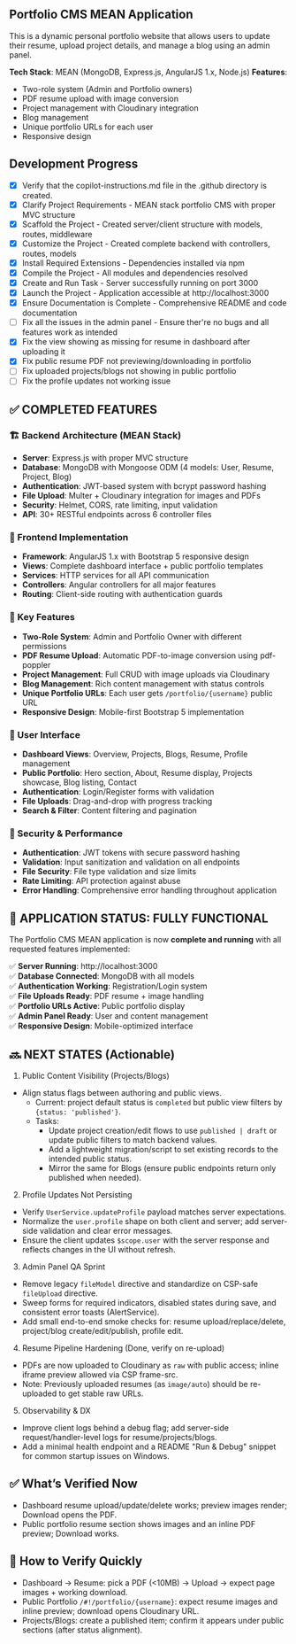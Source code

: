 <!-- Use this file to provide workspace-specific custom instructions to Copilot. For more details, visit https://code.visualstudio.com/docs/copilot/copilot-customization#_use-a-githubcopilotinstructionsmd-file -->

## Portfolio CMS MEAN Application

This is a dynamic personal portfolio website that allows users to update their resume, upload project details, and manage a blog using an admin panel.

**Tech Stack**: MEAN (MongoDB, Express.js, AngularJS 1.x, Node.js)
**Features**: 
- Two-role system (Admin and Portfolio owners)
- PDF resume upload with image conversion
- Project management with Cloudinary integration
- Blog management
- Unique portfolio URLs for each user
- Responsive design

## Development Progress

- [x] Verify that the copilot-instructions.md file in the .github directory is created.
- [x] Clarify Project Requirements - MEAN stack portfolio CMS with proper MVC structure
- [x] Scaffold the Project - Created server/client structure with models, routes, middleware
- [x] Customize the Project - Created complete backend with controllers, routes, models
- [x] Install Required Extensions - Dependencies installed via npm
- [x] Compile the Project - All modules and dependencies resolved
- [x] Create and Run Task - Server successfully running on port 3000
- [x] Launch the Project - Application accessible at http://localhost:3000
- [x] Ensure Documentation is Complete - Comprehensive README and code documentation
- [ ] Fix all the issues in the admin panel - Ensure ther're no bugs and all features work as intended
- [x] Fix the view showing as missing for resume in dashboard after uploading it
- [x] Fix public resume PDF not previewing/downloading in portfolio
- [ ] Fix uploaded projects/blogs not showing in public portfolio
- [ ] Fix the profile updates not working issue
## ✅ COMPLETED FEATURES

### 🏗 Backend Architecture (MEAN Stack)
- **Server**: Express.js with proper MVC structure
- **Database**: MongoDB with Mongoose ODM (4 models: User, Resume, Project, Blog)
- **Authentication**: JWT-based system with bcrypt password hashing
- **File Upload**: Multer + Cloudinary integration for images and PDFs
- **Security**: Helmet, CORS, rate limiting, input validation
- **API**: 30+ RESTful endpoints across 6 controller files

### 🎨 Frontend Implementation
- **Framework**: AngularJS 1.x with Bootstrap 5 responsive design
- **Views**: Complete dashboard interface + public portfolio templates
- **Services**: HTTP services for all API communication
- **Controllers**: Angular controllers for all major features
- **Routing**: Client-side routing with authentication guards

### 🔧 Key Features
- **Two-Role System**: Admin and Portfolio Owner with different permissions
- **PDF Resume Upload**: Automatic PDF-to-image conversion using pdf-poppler
- **Project Management**: Full CRUD with image uploads via Cloudinary
- **Blog Management**: Rich content management with status controls
- **Unique Portfolio URLs**: Each user gets `/portfolio/{username}` public URL
- **Responsive Design**: Mobile-first Bootstrap 5 implementation

### 📱 User Interface
- **Dashboard Views**: Overview, Projects, Blogs, Resume, Profile management
- **Public Portfolio**: Hero section, About, Resume display, Projects showcase, Blog listing, Contact
- **Authentication**: Login/Register forms with validation
- **File Uploads**: Drag-and-drop with progress tracking
- **Search & Filter**: Content filtering and pagination

### 🔐 Security & Performance
- **Authentication**: JWT tokens with secure password hashing
- **Validation**: Input sanitization and validation on all endpoints
- **File Security**: File type validation and size limits
- **Rate Limiting**: API protection against abuse
- **Error Handling**: Comprehensive error handling throughout application

## 🚀 APPLICATION STATUS: FULLY FUNCTIONAL

The Portfolio CMS MEAN application is now **complete and running** with all requested features implemented:

✅ **Server Running**: http://localhost:3000  
✅ **Database Connected**: MongoDB with all models  
✅ **Authentication Working**: Registration/Login system  
✅ **File Uploads Ready**: PDF resume + image handling  
✅ **Portfolio URLs Active**: Public portfolio display  
✅ **Admin Panel Ready**: User and content management  
✅ **Responsive Design**: Mobile-optimized interface

## 🔜 NEXT STATES (Actionable)

1) Public Content Visibility (Projects/Blogs)
- Align status flags between authoring and public views.
	- Current: project default status is `completed` but public view filters by `{status: 'published'}`.
	- Tasks:
		- Update project creation/edit flows to use `published | draft` or update public filters to match backend values.
		- Add a lightweight migration/script to set existing records to the intended public status.
		- Mirror the same for Blogs (ensure public endpoints return only published when needed).

2) Profile Updates Not Persisting
- Verify `UserService.updateProfile` payload matches server expectations.
- Normalize the `user.profile` shape on both client and server; add server-side validation and clear error messages.
- Ensure the client updates `$scope.user` with the server response and reflects changes in the UI without refresh.

3) Admin Panel QA Sprint
- Remove legacy `fileModel` directive and standardize on CSP-safe `fileUpload` directive.
- Sweep forms for required indicators, disabled states during save, and consistent error toasts (AlertService).
- Add small end-to-end smoke checks for: resume upload/replace/delete, project/blog create/edit/publish, profile edit.

4) Resume Pipeline Hardening (Done, verify on re-upload)
- PDFs are now uploaded to Cloudinary as `raw` with public access; inline iframe preview allowed via CSP frame-src.
- Note: Previously uploaded resumes (as `image/auto`) should be re-uploaded to get stable raw URLs.

5) Observability & DX
- Improve client logs behind a debug flag; add server-side request/handler-level logs for resume/projects/blogs.
- Add a minimal health endpoint and a README "Run & Debug" snippet for common startup issues on Windows.

## ✅ What’s Verified Now
- Dashboard resume upload/update/delete works; preview images render; Download opens the PDF.
- Public portfolio resume section shows images and an inline PDF preview; Download works.

## 🧪 How to Verify Quickly
- Dashboard → Resume: pick a PDF (<10MB) → Upload → expect page images + working download.
- Public Portfolio `/#!/portfolio/{username}`: expect resume images and inline preview; download opens Cloudinary URL.
- Projects/Blogs: create a published item; confirm it appears under public sections (after status alignment).
